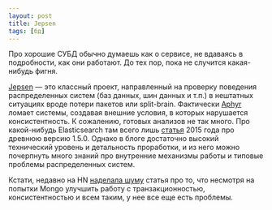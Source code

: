 ```yaml
---
layout: post
title: Jepsen
tags: [бд]
---
```


Про хорошие СУБД обычно думаешь как о сервисе, не вдаваясь в подробности, как они работают. До тех пор, пока не случится какая-нибудь фигня.

[Jepsen](https://jepsen.io/) — это классный проект, направленный на проверку поведения распределенных систем (баз данных, шин данных и т.п.) в нештатных ситуациях вроде потери пакетов или split-brain. Фактически [Aphyr](https://aphyr.com/about) ломает системы, создавая внешние условия, в которых нарушается консистентность. К сожалению, готовых анализов не так много. Про какой-нибудь Elasticsearch там всего лишь [статья](https://aphyr.com/posts/323-call-me-maybe-elasticsearch-1-5-0) 2015 года про древнюю версию 1.5.0. Однако в блоге достаточно высокий технический уровень и детальность проработки, и из него можно почерпнуть много знаний про внутренние механизмы работы и типовые проблемы распределенных систем.

Кстати, недавно на HN [наделала шуму](https://www.infoq.com/news/2020/05/Jepsen-MongoDB-4-2-6/) статья про то, что несмотря на попытки Mongo улучшить работу с транзакционностью, консистентностью и всем таким, у нее все еще есть проблемы.

